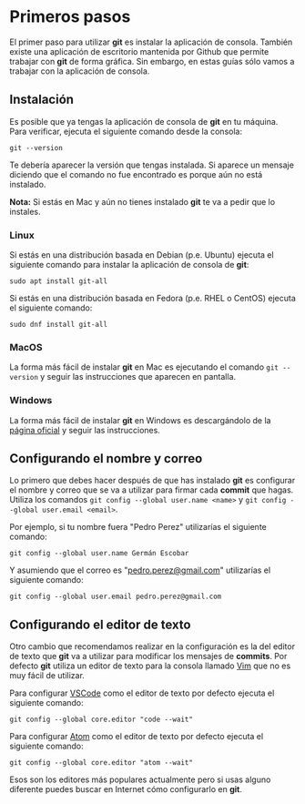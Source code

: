 # Primeros pasos

El primer paso para utilizar **git** es instalar la aplicación de consola. También existe una aplicación de escritorio mantenida por Github que permite trabajar con **git** de forma gráfica. Sin embargo, en estas guías sólo vamos a trabajar con la aplicación de consola.

## Instalación

Es posible que ya tengas la aplicación de consola de **git** en tu máquina. Para verificar, ejecuta el siguiente comando desde la consola:

```
git --version
```

Te debería aparecer la versión que tengas instalada. Si aparece un mensaje diciendo que el comando no fue encontrado es porque aún no está instalado.

**Nota:** Si estás en Mac y aún no tienes instalado **git** te va a pedir que lo instales.

### Linux

Si estás en una distribución basada en Debian (p.e. Ubuntu) ejecuta el siguiente comando para instalar la aplicación de consola de **git**:

```
sudo apt install git-all
```

Si estás en una distribución basada en Fedora (p.e. RHEL o CentOS) ejecuta el siguiente comando:

```
sudo dnf install git-all
```

### MacOS

La forma más fácil de instalar **git** en Mac es ejecutando el comando `git --version` y seguir las instrucciones que aparecen en pantalla.

### Windows

La forma más fácil de instalar **git** en Windows es descargándolo de la [página oficial](https://git-scm.com/) y seguir las instrucciones.

## Configurando el nombre y correo

Lo primero que debes hacer después de que has instalado **git** es configurar el nombre y correo que se va a utilizar para firmar cada **commit** que hagas. Utiliza los comandos `git config --global user.name <name>` y `git config --global user.email <email>`.

Por ejemplo, si tu nombre fuera "Pedro Perez" utilizarías el siguiente comando:

```text
git config --global user.name Germán Escobar
```

Y asumiendo que el correo es "pedro.perez@gmail.com" utilizarías el siguiente comando:

```text
git config --global user.email pedro.perez@gmail.com
```

## Configurando el editor de texto

Otro cambio que recomendamos realizar en la configuración es la del editor de texto que **git** va a utilizar para modificar los mensajes de **commits**. Por defecto **git** utiliza un editor de texto para la consola llamado [Vim](https://www.vim.org/) que no es muy fácil de utilizar.

Para configurar [VSCode](https://code.visualstudio.com/) como el editor de texto por defecto ejecuta el siguiente comando:

```
git config --global core.editor "code --wait"
```

Para configurar [Atom](https://atom.io/) como el editor de texto por defecto ejecuta el siguiente comando:

```
git config --global core.editor "atom --wait"
```

Esos son los editores más populares actualmente pero si usas alguno diferente puedes buscar en Internet cómo configurarlo en **git**.
